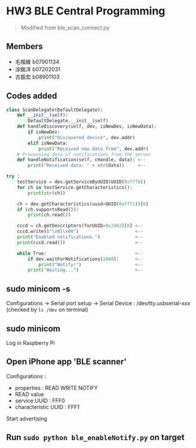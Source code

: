# HW3 BLE Central Programming

> Modified from ble_scan_connect.py 

## Members 

- 毛楷維 b07901134
- 涂銘洋 b07202031
- 古振宏 b08901103

## Codes added

```python
class ScanDelegate(DefaultDelegate):
    def __init__(self):
        DefaultDelegate.__init__(self)
    def handleDiscovery(self, dev, isNewDev, isNewData):
        if isNewDev:
            print("Discovered device", dev.addr)
        elif isNewData:
            print("Received new data from", dev.addr)
    # Processing data of notifications from the server
    def handleNotification(self, cHandle, data): <--
        print("Received data: " + str(data)) 	 <--
```

```python
try :
    testService = dev.getServiceByUUID(UUID(0xfff0))
    for ch in testService.getCharacteristics():
        print(str(ch))

    ch = dev.getCharacteristics(uuid=UUID(0xfff1))[0]
    if (ch.supportsRead()):
        print(ch.read())

    cccd = ch.getDescriptors(forUUID=0x2902)[0] <--
    cccd.write(b"\x01\x00")                     <--
    print("Enabled notifications.")             <--
    print(cccd.read())                          <--

    while True:                                 <--
        if dev.waitForNotifications(1000):  	<--
            print("Notify!")            		<--
        print("Waiting...")                 	<--
```

## sudo minicom -s

Configurations -> Serial port setup -> Serial Device : /dev/tty.usbserial-xxx (checked by `ls /dev` on terminal)

## sudo minicom

Log in Raspberry Pi

## Open iPhone app 'BLE scanner'

Configurations : 
- properties : READ WRITE NOTIFY
- READ value
- service UUID : FFF0
- characteristic UUID : FFF1

Start advertising

## Run `sudo python ble_enableNotify.py` on target
